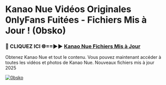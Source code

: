 # Kanao Nue Vidéos Originales 0nlyFans Fuitées - Fichiers Mis à Jour ! (0bsko)

<h3>🔴 CLIQUEZ ICI 🌐==►► <a href="https://tinyurl.com/2pmr4ezf" rel="nofollow">Kanao Nue Fichiers Mis à Jour</a></h3>

Obtenez Kanao Nue et tout le contenu. Vous pouvez maintenant accéder à toutes les vidéos et photos de Kanao Nue. Nouveaux fichiers mis à jour 2025

[![0bsko](https://i.imgur.com/6SNvagu.gif)](https://tinyurl.com/2pmr4ezf)
